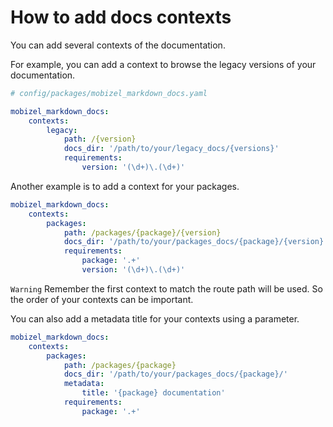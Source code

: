 # How to add docs contexts

You can add several contexts of the documentation.

For example, you can add a context to browse the legacy versions of your documentation.

```yaml
# config/packages/mobizel_markdown_docs.yaml

mobizel_markdown_docs:
    contexts:
        legacy:
            path: /{version}
            docs_dir: '/path/to/your/legacy_docs/{versions}'
            requirements:
                version: '(\d+)\.(\d+)'
```

Another example is to add a context for your packages.

```yaml
mobizel_markdown_docs:
    contexts:
        packages:
            path: /packages/{package}/{version}
            docs_dir: '/path/to/your/packages_docs/{package}/{version}'
            requirements:
                package: '.+'
                version: '(\d+)\.(\d+)'
```

`Warning`
Remember the first context to match the route path will be used.
So the order of your contexts can be important.

You can also add a metadata title for your contexts using a parameter.

```yaml
mobizel_markdown_docs:
    contexts:
        packages:
            path: /packages/{package}
            docs_dir: '/path/to/your/packages_docs/{package}/'
            metadata:
                title: '{package} documentation'
            requirements:
                package: '.+'
```
